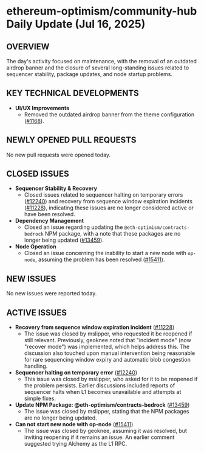 # ethereum-optimism/community-hub Daily Update (Jul 16, 2025)
## OVERVIEW 
The day's activity focused on maintenance, with the removal of an outdated airdrop banner and the closure of several long-standing issues related to sequencer stability, package updates, and node startup problems.

## KEY TECHNICAL DEVELOPMENTS

*   **UI/UX Improvements**
    *   Removed the outdated airdrop banner from the theme configuration ([#1168](https://github.com/ethereum-optimism/community-hub/pull/1168)).

## NEWLY OPENED PULL REQUESTS
No new pull requests were opened today.

## CLOSED ISSUES

*   **Sequencer Stability & Recovery**
    *   Closed issues related to sequencer halting on temporary errors ([#12240](https://github.com/ethereum-optimism/community-hub/issues/12240)) and recovery from sequence window expiration incidents ([#11228](https://github.com/ethereum-optimism/community-hub/issues/11228)), indicating these issues are no longer considered active or have been resolved.
*   **Dependency Management**
    *   Closed an issue regarding updating the `@eth-optimism/contracts-bedrock` NPM package, with a note that these packages are no longer being updated ([#13459](https://github.com/ethereum-optimism/community-hub/issues/13459)).
*   **Node Operation**
    *   Closed an issue concerning the inability to start a new node with `op-node`, assuming the problem has been resolved ([#15411](https://github.com/ethereum-optimism/community-hub/issues/15411)).

## NEW ISSUES
No new issues were reported today.

## ACTIVE ISSUES

*   **Recovery from sequence window expiration incident** ([#11228](https://github.com/ethereum-optimism/community-hub/issues/11228))
    *   The issue was closed by mslipper, who requested it be reopened if still relevant. Previously, geoknee noted that "incident mode" (now "recover mode") was implemented, which helps address this. The discussion also touched upon manual intervention being reasonable for rare sequencing window expiry and automatic blob congestion handling.
*   **Sequencer halting on temporary error** ([#12240](https://github.com/ethereum-optimism/community-hub/issues/12240))
    *   This issue was closed by mslipper, who asked for it to be reopened if the problem persists. Earlier discussions included reports of sequencer halts when L1 becomes unavailable and attempts at simple fixes.
*   **Update NPM Package: @eth-optimism/contracts-bedrock** ([#13459](https://github.com/ethereum-optimism/community-hub/issues/13459))
    *   The issue was closed by mslipper, stating that the NPM packages are no longer being updated.
*   **Can not start new node with op-node** ([#15411](https://github.com/ethereum-optimism/community-hub/issues/15411))
    *   The issue was closed by geoknee, assuming it was resolved, but inviting reopening if it remains an issue. An earlier comment suggested trying Alchemy as the L1 RPC.